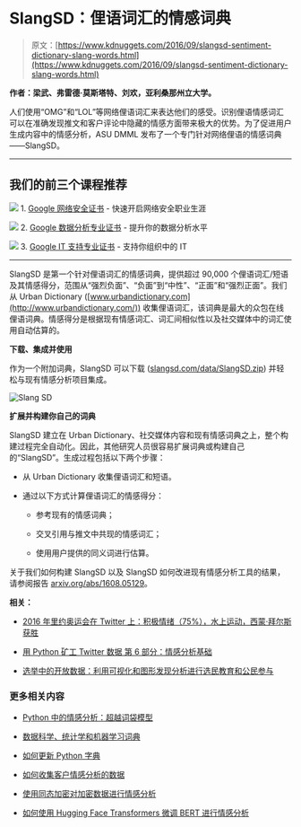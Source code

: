 # SlangSD：俚语词汇的情感词典

> 原文：[https://www.kdnuggets.com/2016/09/slangsd-sentiment-dictionary-slang-words.html](https://www.kdnuggets.com/2016/09/slangsd-sentiment-dictionary-slang-words.html)

**作者：梁武、弗雷德·莫斯塔特、刘欢，亚利桑那州立大学。**

人们使用“OMG”和“LOL”等网络俚语词汇来表达他们的感受。识别俚语情感词汇可以在准确发现推文和客户评论中隐藏的情感方面带来极大的优势。为了促进用户生成内容中的情感分析，ASU DMML 发布了一个专门针对网络俚语的情感词典——SlangSD。

* * *

## 我们的前三个课程推荐

![](../Images/0244c01ba9267c002ef39d4907e0b8fb.png) 1\. [Google 网络安全证书](https://www.kdnuggets.com/google-cybersecurity) - 快速开启网络安全职业生涯

![](../Images/e225c49c3c91745821c8c0368bf04711.png) 2\. [Google 数据分析专业证书](https://www.kdnuggets.com/google-data-analytics) - 提升你的数据分析水平

![](../Images/0244c01ba9267c002ef39d4907e0b8fb.png) 3\. [Google IT 支持专业证书](https://www.kdnuggets.com/google-itsupport) - 支持你组织中的 IT

* * *

SlangSD 是第一个针对俚语词汇的情感词典，提供超过 90,000 个俚语词汇/短语及其情感得分，范围从“强烈负面”、“负面”到“中性”、“正面”和“强烈正面”。我们从 Urban Dictionary ([www.urbandictionary.com](http://www.urbandictionary.com/)) 收集俚语词汇，该词典是最大的众包在线俚语词典。情感得分是根据现有情感词汇、词汇间相似性以及社交媒体中的词汇使用自动估算的。

**下载、集成并使用**

作为一个附加词典，SlangSD 可以下载 ([slangsd.com/data/SlangSD.zip](http://slangsd.com/data/SlangSD.zip)) 并轻松与现有情感分析项目集成。

![Slang SD](../Images/21883d81980ad46ed9559944d90b9ee2.png)

**扩展并构建你自己的词典**

SlangSD 建立在 Urban Dictionary、社交媒体内容和现有情感词典之上，整个构建过程完全自动化。因此，其他研究人员很容易扩展词典或构建自己的“SlangSD”。生成过程包括以下两个步骤：

+   从 Urban Dictionary 收集俚语词汇和短语。

+   通过以下方式计算俚语词汇的情感得分：

    +   参考现有的情感词典；

    +   交叉引用与推文中共现的情感词汇；

    +   使用用户提供的同义词进行估算。

关于我们如何构建 SlangSD 以及 SlangSD 如何改进现有情感分析工具的结果，请参阅报告 [arxiv.org/abs/1608.05129](https://arxiv.org/abs/1608.05129)。

**相关：**

+   [2016 年里约奥运会在 Twitter 上：积极情绪（75%），水上运动，西蒙·拜尔斯获胜](/2016/08/rio-olympics-twitter-sentiment.html)

+   [用 Python 矿工 Twitter 数据 第 6 部分：情感分析基础](/2016/07/mining-twitter-data-python-part-6.html)

+   [选举中的开放数据：利用可视化和图形发现分析进行选民教育和公民参与](/2016/04/open-data-elections-using-visualization-graphical-discovery-analysis.html)

### 更多相关内容

+   [Python 中的情感分析：超越词袋模型](https://www.kdnuggets.com/sentiment-analysis-in-python-going-beyond-bag-of-words)

+   [数据科学、统计学和机器学习词典](https://www.kdnuggets.com/2022/05/data-science-statistics-machine-learning-dictionary.html)

+   [如何更新 Python 字典](https://www.kdnuggets.com/2023/02/update-python-dictionary.html)

+   [如何收集客户情感分析的数据](https://www.kdnuggets.com/2022/12/collect-data-customer-sentiment-analysis.html)

+   [使用同态加密对加密数据进行情感分析](https://www.kdnuggets.com/2022/12/zama-sentiment-analysis-encrypted-data-homomorphic-encryption.html)

+   [如何使用 Hugging Face Transformers 微调 BERT 进行情感分析](https://www.kdnuggets.com/how-to-fine-tune-bert-sentiment-analysis-hugging-face-transformers)
